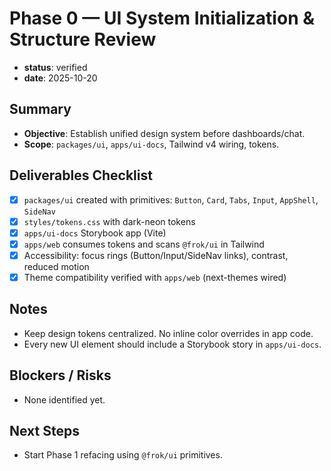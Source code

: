 # Phase 0 — UI System Initialization & Structure Review

- **status**: verified
- **date**: 2025-10-20

## Summary
- **Objective**: Establish unified design system before dashboards/chat.
- **Scope**: `packages/ui`, `apps/ui-docs`, Tailwind v4 wiring, tokens.

## Deliverables Checklist
- [x] `packages/ui` created with primitives: `Button`, `Card`, `Tabs`, `Input`, `AppShell`, `SideNav`
- [x] `styles/tokens.css` with dark-neon tokens
- [x] `apps/ui-docs` Storybook app (Vite)
- [x] `apps/web` consumes tokens and scans `@frok/ui` in Tailwind
- [x] Accessibility: focus rings (Button/Input/SideNav links), contrast, reduced motion
- [x] Theme compatibility verified with `apps/web` (next-themes wired)

## Notes
- Keep design tokens centralized. No inline color overrides in app code.
- Every new UI element should include a Storybook story in `apps/ui-docs`.

## Blockers / Risks
- None identified yet.

## Next Steps
- Start Phase 1 refacing using `@frok/ui` primitives.
